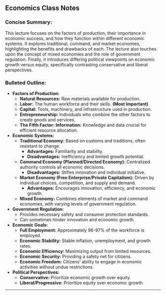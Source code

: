 ## Economics Class Notes 

### Concise Summary: 
This lecture focuses on the factors of production, their importance in economic success, and how they function within different economic systems. It explores traditional, command, and market economies, highlighting the benefits and drawbacks of each.  The lecture also touches upon the concept of mixed economies and the role of government regulation. Finally, it introduces differing political viewpoints on economic growth versus equity, specifically contrasting conservative and liberal perspectives.

### Bulleted Outline:

* **Factors of Production:**
    * **Natural Resources:** Raw materials available for production.
    * **Labor:**  The human workforce and their skills. **(Most Important)**
    * **Capital:**  Tools, machinery, and infrastructure used in production.
    * **Entrepreneurship:**  Individuals who combine the other factors to create goods and services.
    * **The Fifth Factor: Information:** Knowledge and data crucial for efficient resource allocation.
* **Economic Systems:**
    * **Traditional Economy:** Based on customs and traditions, often resistant to change.
        * **Advantages:** Familiarity and stability.
        * **Disadvantages:**  Inefficiency and limited growth potential.
    * **Command Economy (Planned/Directed Economy):**  Centralized authority controls all economic decisions. 
        * **Disadvantages:** Stifles innovation and individual initiative.
    * **Market Economy (Free Enterprise/Private Capitalism):** Driven by individual choices, competition, and supply and demand.
        * **Advantages:** Encourages innovation, efficiency, and economic growth.
    * **Mixed Economy:**  Combines elements of market and command economies, with varying levels of government regulation. 
* **Government Regulation:**
    * Provides necessary safety and consumer protection standards.
    * Can sometimes hinder innovation and economic growth.
* **Economic Goals:**
    * **Full Employment:** Approximately 96-97% of the workforce is employed.
    * **Economic Stability:** Stable inflation, unemployment, and growth rates.
    * **Economic Efficiency:** Maximizing output from limited resources.
    * **Economic Security:** Providing a safety net for citizens.
    * **Economic Freedom:**  Citizens' ability to engage in economic activities without undue restrictions. 
* **Political Perspectives:**
    * **Conservative:** Prioritize economic growth over equity.
    * **Liberal/Progressive:** Prioritize equity over economic growth.

--- 
